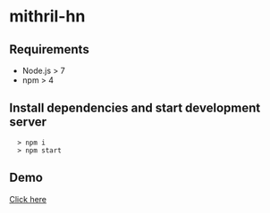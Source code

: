 # mithril-hn

## Requirements
* Node.js > 7
* npm > 4

## Install dependencies and start development server
```
  > npm i
  > npm start
```

## Demo
<a href="https://adampotocki.github.io/mithril-hn/public/index.html" target="_blank">Click here</a>